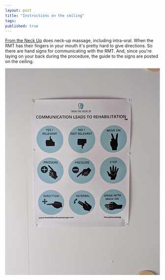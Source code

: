 ```yaml
---
layout: post
title: "Instructions on the ceiling"
tags:
published: true
---
```


[From the Neck Up](https://fromtheneckupmassage.com/) does neck-up massage, including intra-oral. When the RMT has their fingers in your mouth it's pretty hard to give directions. So there are hand signs for communicating with the RMT. And, since you're laying on your back during the procedure, the guide to the signs are posted on the ceiling.

<img src="/assets/img/inco/ftnu.jpg">
